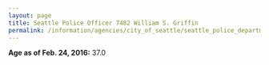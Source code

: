 ```yaml
---
layout: page
title: Seattle Police Officer 7482 William S. Griffin
permalink: /information/agencies/city_of_seattle/seattle_police_department/copbook/7482/
---
```


**Age as of Feb. 24, 2016:** 37.0
